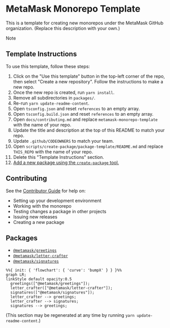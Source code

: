 # MetaMask Monorepo Template

This is a template for creating new monorepos under the MetaMask GitHub organization. (Replace this description with your own.)

> [!note]
>
> ## Template Instructions
>
> To use this template, follow these steps:
>
> 1. Click on the "Use this template" button in the top-left corner of the repo, then select "Create a new repository". Follow the instructions to make a new repo.
> 2. Once the new repo is created, run `yarn install`.
> 3. Remove all subdirectories in `packages/`.
> 4. Re-run `yarn update-readme-content`.
> 5. Open `tsconfig.json` and reset `references` to an empty array.
> 6. Open `tsconfig.build.json` and reset `references` to an empty array.
> 7. Open `docs/contributing.md` and replace `metamask-monorepo-template` with the name of your repo.
> 8. Update the title and description at the top of this README to match your repo.
> 9. Update `.github/CODEOWNERS` to match your team.
> 10. Open `scripts/create-package/package-template/README.md` and replace `THIS_REPO` with the name of your repo.
> 11. Delete this "Template Instructions" section.
> 12. [Add a new package using the `create-package` tool.](./docs/contributing.md#adding-new-packages-to-the-monorepo)

## Contributing

See the [Contributor Guide](./docs/contributing.md) for help on:

- Setting up your development environment
- Working with the monorepo
- Testing changes a package in other projects
- Issuing new releases
- Creating a new package

## Packages

<!-- start package list -->

- [`@metamask/greetings`](packages/greetings)
- [`@metamask/letter-crafter`](packages/letter-crafter)
- [`@metamask/signatures`](packages/signatures)

<!-- end package list -->

<!-- start dependency graph -->

```mermaid
%%{ init: { 'flowchart': { 'curve': 'bumpX' } } }%%
graph LR;
linkStyle default opacity:0.5
  greetings(["@metamask/greetings"]);
  letter_crafter(["@metamask/letter-crafter"]);
  signatures(["@metamask/signatures"]);
  letter_crafter --> greetings;
  letter_crafter --> signatures;
  signatures --> greetings;
```

<!-- end dependency graph -->

(This section may be regenerated at any time by running `yarn update-readme-content`.)
